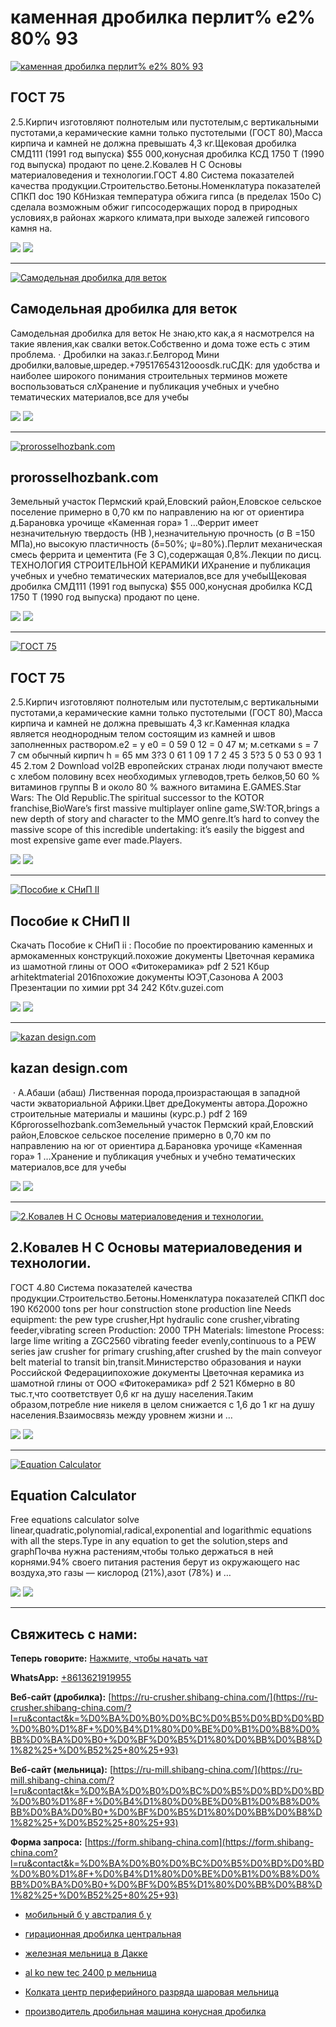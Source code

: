 # каменная дробилка перлит% е2% 80% 93

<a href="https://swt.shibang-china.com/?l=ru&img&k=%D0%BA%D0%B0%D0%BC%D0%B5%D0%BD%D0%BD%D0%B0%D1%8F+%D0%B4%D1%80%D0%BE%D0%B1%D0%B8%D0%BB%D0%BA%D0%B0+%D0%BF%D0%B5%D1%80%D0%BB%D0%B8%D1%82%25+%D0%B52%25+80%25+93" target="_blank">![каменная дробилка перлит% е2% 80% 93](http://static.shibang-china.com/all-800x300/829.jpg)</a>

## ГОСТ 75
2.5.Кирпич изготовляют полнотелым или пустотелым,с вертикальными пустотами,а керамические камни только пустотелыми (ГОСТ 80),Масса кирпича и камней не должна превышать 4,3 кг.Щековая дробилка СМД111 (1991 год выпуска) $55 000,конусная дробилка КСД 1750 Т (1990 год выпуска) продают по цене.2.Ковалев Н С Основы материаловедения и технологии.ГОСТ 4.80 Система показателей качества продукции.Строительство.Бетоны.Номенклатура показателей СПКП doc 190 КбНизкая температура обжига гипса (в пределах 150o С) сделала возможным обжиг гипсосодержащих пород в природных условиях,в районах жаркого климата,при выходе залежей гипсового камня на.


<a href="https://whatsapp.shibangsoft.com/WhatsApp.php" target="_blank" title="WhatsApp">![](http://static.shibang-china.com/icon/whatsapp.png)</a> <a href="https://swt.shibang-china.com/?l=ru&icon&k=%D0%BA%D0%B0%D0%BC%D0%B5%D0%BD%D0%BD%D0%B0%D1%8F+%D0%B4%D1%80%D0%BE%D0%B1%D0%B8%D0%BB%D0%BA%D0%B0+%D0%BF%D0%B5%D1%80%D0%BB%D0%B8%D1%82%25+%D0%B52%25+80%25+93" target="_blank">![](http://static.shibang-china.com/icon/chat-ru.png)</a>

---

<a href="https://swt.shibang-china.com/?l=ru&img&k=%D0%BA%D0%B0%D0%BC%D0%B5%D0%BD%D0%BD%D0%B0%D1%8F+%D0%B4%D1%80%D0%BE%D0%B1%D0%B8%D0%BB%D0%BA%D0%B0+%D0%BF%D0%B5%D1%80%D0%BB%D0%B8%D1%82%25+%D0%B52%25+80%25+93" target="_blank">![Самодельная дробилка для веток](http://static.shibang-china.com/all-800x300/656.jpg)</a>

## Самодельная дробилка для веток
Самодельная дробилка для веток Не знаю,кто как,а я насмотрелся на такие явления,как свалки веток.Собственно и дома тоже есть с этим проблема.&nbsp;&#0183;&#32;Дробилки на заказ.г.Белгород Мини дробилки,валовые,шредер.+79517654312ooosdk.ruСДК: для удобства и наиболее широкого понимания строительных терминов можете воспользоваться слХранение и публикация учебных и учебно тематических материалов,все для учебы


<a href="https://whatsapp.shibangsoft.com/WhatsApp.php" target="_blank" title="WhatsApp">![](http://static.shibang-china.com/icon/whatsapp.png)</a> <a href="https://swt.shibang-china.com/?l=ru&icon&k=%D0%BA%D0%B0%D0%BC%D0%B5%D0%BD%D0%BD%D0%B0%D1%8F+%D0%B4%D1%80%D0%BE%D0%B1%D0%B8%D0%BB%D0%BA%D0%B0+%D0%BF%D0%B5%D1%80%D0%BB%D0%B8%D1%82%25+%D0%B52%25+80%25+93" target="_blank">![](http://static.shibang-china.com/icon/chat-ru.png)</a>

---

<a href="https://swt.shibang-china.com/?l=ru&img&k=%D0%BA%D0%B0%D0%BC%D0%B5%D0%BD%D0%BD%D0%B0%D1%8F+%D0%B4%D1%80%D0%BE%D0%B1%D0%B8%D0%BB%D0%BA%D0%B0+%D0%BF%D0%B5%D1%80%D0%BB%D0%B8%D1%82%25+%D0%B52%25+80%25+93" target="_blank">![prorosselhozbank.com](http://static.shibang-china.com/all-800x300/352.jpg)</a>

## prorosselhozbank.com
Земельный участок Пермский край,Еловский район,Еловское сельское поселение примерно в 0,70 км по направлению на юг от ориентира д.Барановка урочище &#171;Каменная гора&#187; 1 …Феррит имеет незначительную твердость (НВ ),незначительную прочность (σ В =150 МПа),но высокую пластичность (δ=50%; ψ=80%).Перлит механическая смесь феррита и цементита (Fe 3 C),содержащая 0,8%.Лекции по дисц. ТЕХНОЛОГИЯ СТРОИТЕЛЬНОЙ КЕРАМИКИ ИХранение и публикация учебных и учебно тематических материалов,все для учебыЩековая дробилка СМД111 (1991 год выпуска) $55 000,конусная дробилка КСД 1750 Т (1990 год выпуска) продают по цене.


<a href="https://whatsapp.shibangsoft.com/WhatsApp.php" target="_blank" title="WhatsApp">![](http://static.shibang-china.com/icon/whatsapp.png)</a> <a href="https://swt.shibang-china.com/?l=ru&icon&k=%D0%BA%D0%B0%D0%BC%D0%B5%D0%BD%D0%BD%D0%B0%D1%8F+%D0%B4%D1%80%D0%BE%D0%B1%D0%B8%D0%BB%D0%BA%D0%B0+%D0%BF%D0%B5%D1%80%D0%BB%D0%B8%D1%82%25+%D0%B52%25+80%25+93" target="_blank">![](http://static.shibang-china.com/icon/chat-ru.png)</a>

---

<a href="https://swt.shibang-china.com/?l=ru&img&k=%D0%BA%D0%B0%D0%BC%D0%B5%D0%BD%D0%BD%D0%B0%D1%8F+%D0%B4%D1%80%D0%BE%D0%B1%D0%B8%D0%BB%D0%BA%D0%B0+%D0%BF%D0%B5%D1%80%D0%BB%D0%B8%D1%82%25+%D0%B52%25+80%25+93" target="_blank">![ГОСТ 75](http://static.shibang-china.com/all-800x300/751.jpg)</a>

## ГОСТ 75
2.5.Кирпич изготовляют полнотелым или пустотелым,с вертикальными пустотами,а керамические камни только пустотелыми (ГОСТ 80),Масса кирпича и камней не должна превышать 4,3 кг.Каменная кладка является неоднородным телом состоящим из камней и швов заполненных раствором.е2 = у е0 = 0 59 0 12 = 0 47 м; м.сетками s = 7 7 см обычный кирпич h = 65 мм 3?3 0 61 1 09 1 7 2 45 3 5?3 5 0 53 0 93 1 45 2.том 2 Download vol2В европейских странах люди получают вместе с хлебом половину всех необходимых углеводов,треть белков,50 60 % витаминов группы В и около 80 % важного витамина Е.GAMES.Star Wars: The Old Republic.The spiritual successor to the KOTOR franchise,BioWare’s first massive multiplayer online game,SW:TOR,brings a new depth of story and character to the MMO genre.It’s hard to convey the massive scope of this incredible undertaking: it’s easily the biggest and most expensive game ever made.Players.


<a href="https://whatsapp.shibangsoft.com/WhatsApp.php" target="_blank" title="WhatsApp">![](http://static.shibang-china.com/icon/whatsapp.png)</a> <a href="https://swt.shibang-china.com/?l=ru&icon&k=%D0%BA%D0%B0%D0%BC%D0%B5%D0%BD%D0%BD%D0%B0%D1%8F+%D0%B4%D1%80%D0%BE%D0%B1%D0%B8%D0%BB%D0%BA%D0%B0+%D0%BF%D0%B5%D1%80%D0%BB%D0%B8%D1%82%25+%D0%B52%25+80%25+93" target="_blank">![](http://static.shibang-china.com/icon/chat-ru.png)</a>

---

<a href="https://swt.shibang-china.com/?l=ru&img&k=%D0%BA%D0%B0%D0%BC%D0%B5%D0%BD%D0%BD%D0%B0%D1%8F+%D0%B4%D1%80%D0%BE%D0%B1%D0%B8%D0%BB%D0%BA%D0%B0+%D0%BF%D0%B5%D1%80%D0%BB%D0%B8%D1%82%25+%D0%B52%25+80%25+93" target="_blank">![Пособие к СНиП II](http://static.shibang-china.com/all-800x300/769.jpg)</a>

## Пособие к СНиП II
Скачать Пособие к СНиП ii : Пособие по проектированию каменных и армокаменных конструкций.похожие документы Цветочная керамика из шамотной глины от ООО &#171;Фитокерамика&#187; pdf 2 521 Кбup arhitektmaterial 2016похожие документы ЮЭТ,Сазонова А 2003 Презентации по химии ppt 34 242 Кбtv.guzei.com


<a href="https://whatsapp.shibangsoft.com/WhatsApp.php" target="_blank" title="WhatsApp">![](http://static.shibang-china.com/icon/whatsapp.png)</a> <a href="https://swt.shibang-china.com/?l=ru&icon&k=%D0%BA%D0%B0%D0%BC%D0%B5%D0%BD%D0%BD%D0%B0%D1%8F+%D0%B4%D1%80%D0%BE%D0%B1%D0%B8%D0%BB%D0%BA%D0%B0+%D0%BF%D0%B5%D1%80%D0%BB%D0%B8%D1%82%25+%D0%B52%25+80%25+93" target="_blank">![](http://static.shibang-china.com/icon/chat-ru.png)</a>

---

<a href="https://swt.shibang-china.com/?l=ru&img&k=%D0%BA%D0%B0%D0%BC%D0%B5%D0%BD%D0%BD%D0%B0%D1%8F+%D0%B4%D1%80%D0%BE%D0%B1%D0%B8%D0%BB%D0%BA%D0%B0+%D0%BF%D0%B5%D1%80%D0%BB%D0%B8%D1%82%25+%D0%B52%25+80%25+93" target="_blank">![kazan design.com](http://static.shibang-china.com/all-800x300/1462.jpg)</a>

## kazan design.com
&nbsp;&#0183;&#32;А.Абаши (абаш) Лиственная порода,произрастающая в западной части экваториальной Африки.Цвет дреДокументы автора.Дорожно строительные материалы и машины (курс.р.) pdf 2 169 Кбprorosselhozbank.comЗемельный участок Пермский край,Еловский район,Еловское сельское поселение примерно в 0,70 км по направлению на юг от ориентира д.Барановка урочище &#171;Каменная гора&#187; 1 …Хранение и публикация учебных и учебно тематических материалов,все для учебы


<a href="https://whatsapp.shibangsoft.com/WhatsApp.php" target="_blank" title="WhatsApp">![](http://static.shibang-china.com/icon/whatsapp.png)</a> <a href="https://swt.shibang-china.com/?l=ru&icon&k=%D0%BA%D0%B0%D0%BC%D0%B5%D0%BD%D0%BD%D0%B0%D1%8F+%D0%B4%D1%80%D0%BE%D0%B1%D0%B8%D0%BB%D0%BA%D0%B0+%D0%BF%D0%B5%D1%80%D0%BB%D0%B8%D1%82%25+%D0%B52%25+80%25+93" target="_blank">![](http://static.shibang-china.com/icon/chat-ru.png)</a>

---

<a href="https://swt.shibang-china.com/?l=ru&img&k=%D0%BA%D0%B0%D0%BC%D0%B5%D0%BD%D0%BD%D0%B0%D1%8F+%D0%B4%D1%80%D0%BE%D0%B1%D0%B8%D0%BB%D0%BA%D0%B0+%D0%BF%D0%B5%D1%80%D0%BB%D0%B8%D1%82%25+%D0%B52%25+80%25+93" target="_blank">![2.Ковалев Н С Основы материаловедения и технологии.](http://static.shibang-china.com/all-800x300/1524.jpg)</a>

## 2.Ковалев Н С Основы материаловедения и технологии.
ГОСТ 4.80 Система показателей качества продукции.Строительство.Бетоны.Номенклатура показателей СПКП doc 190 Кб2000 tons per hour construction stone production line Needs equipment: the pew type crusher,Hpt hydraulic cone crusher,vibrating feeder,vibrating screen Production: 2000 TPH Materials: limestone Process: large lime writing a ZGC2560 vibrating feeder evenly,continuous to a PEW series jaw crusher for primary crushing,after crushed by the main conveyor belt material to transit bin,transit.Министерство образования и науки Российской Федерациипохожие документы Цветочная керамика из шамотной глины от ООО &#171;Фитокерамика&#187; pdf 2 521 Кбмерно в 80 тыс.т,что соответствует 0,6 кг на душу населения.Таким образом,потребле ние никеля в целом снижается с 1,6 до 1 кг на душу населения.Взаимосвязь между уровнем жизни и …


<a href="https://whatsapp.shibangsoft.com/WhatsApp.php" target="_blank" title="WhatsApp">![](http://static.shibang-china.com/icon/whatsapp.png)</a> <a href="https://swt.shibang-china.com/?l=ru&icon&k=%D0%BA%D0%B0%D0%BC%D0%B5%D0%BD%D0%BD%D0%B0%D1%8F+%D0%B4%D1%80%D0%BE%D0%B1%D0%B8%D0%BB%D0%BA%D0%B0+%D0%BF%D0%B5%D1%80%D0%BB%D0%B8%D1%82%25+%D0%B52%25+80%25+93" target="_blank">![](http://static.shibang-china.com/icon/chat-ru.png)</a>

---

<a href="https://swt.shibang-china.com/?l=ru&img&k=%D0%BA%D0%B0%D0%BC%D0%B5%D0%BD%D0%BD%D0%B0%D1%8F+%D0%B4%D1%80%D0%BE%D0%B1%D0%B8%D0%BB%D0%BA%D0%B0+%D0%BF%D0%B5%D1%80%D0%BB%D0%B8%D1%82%25+%D0%B52%25+80%25+93" target="_blank">![Equation Calculator](http://static.shibang-china.com/all-800x300/491.jpg)</a>

## Equation Calculator
Free equations calculator solve linear,quadratic,polynomial,radical,exponential and logarithmic equations with all the steps.Type in any equation to get the solution,steps and graphПочва нужна растениям,чтобы только держаться в ней корнями.94% своего питания растения берут из окружающего нас воздуха,это газы — кислород (21%),азот (78%) и …

<a href="https://whatsapp.shibangsoft.com/WhatsApp.php" target="_blank" title="WhatsApp">![](http://static.shibang-china.com/icon/whatsapp.png)</a> <a href="https://swt.shibang-china.com/?l=ru&icon&k=%D0%BA%D0%B0%D0%BC%D0%B5%D0%BD%D0%BD%D0%B0%D1%8F+%D0%B4%D1%80%D0%BE%D0%B1%D0%B8%D0%BB%D0%BA%D0%B0+%D0%BF%D0%B5%D1%80%D0%BB%D0%B8%D1%82%25+%D0%B52%25+80%25+93" target="_blank">![](http://static.shibang-china.com/icon/chat-ru.png)</a>

---
## Свяжитесь с нами:

**Теперь говорите:** [Нажмите, чтобы начать чат](https://swt.shibang-china.com?l=ru&contact&k=%D0%BA%D0%B0%D0%BC%D0%B5%D0%BD%D0%BD%D0%B0%D1%8F+%D0%B4%D1%80%D0%BE%D0%B1%D0%B8%D0%BB%D0%BA%D0%B0+%D0%BF%D0%B5%D1%80%D0%BB%D0%B8%D1%82%25+%D0%B52%25+80%25+93)

**WhatsApp:**  [+8613621919955](https://whatsapp.shibangsoft.com/WhatsApp.php)

**Веб-сайт (дробилка):** [https://ru-crusher.shibang-china.com/](https://ru-crusher.shibang-china.com/?l=ru&contact&k=%D0%BA%D0%B0%D0%BC%D0%B5%D0%BD%D0%BD%D0%B0%D1%8F+%D0%B4%D1%80%D0%BE%D0%B1%D0%B8%D0%BB%D0%BA%D0%B0+%D0%BF%D0%B5%D1%80%D0%BB%D0%B8%D1%82%25+%D0%B52%25+80%25+93)

**Веб-сайт (мельница):** [https://ru-mill.shibang-china.com/](https://ru-mill.shibang-china.com/?l=ru&contact&k=%D0%BA%D0%B0%D0%BC%D0%B5%D0%BD%D0%BD%D0%B0%D1%8F+%D0%B4%D1%80%D0%BE%D0%B1%D0%B8%D0%BB%D0%BA%D0%B0+%D0%BF%D0%B5%D1%80%D0%BB%D0%B8%D1%82%25+%D0%B52%25+80%25+93)

**Форма запроса:** [https://form.shibang-china.com](https://form.shibang-china.com?l=ru&contact&k=%D0%BA%D0%B0%D0%BC%D0%B5%D0%BD%D0%BD%D0%B0%D1%8F+%D0%B4%D1%80%D0%BE%D0%B1%D0%B8%D0%BB%D0%BA%D0%B0+%D0%BF%D0%B5%D1%80%D0%BB%D0%B8%D1%82%25+%D0%B52%25+80%25+93)

* [мобильный б  у австралия б  у](../131/%D0%BC%D0%BE%D0%B1%D0%B8%D0%BB%D1%8C%D0%BD%D1%8B%D0%B9%20%D0%B1%20%20%D1%83%20%D0%B0%D0%B2%D1%81%D1%82%D1%80%D0%B0%D0%BB%D0%B8%D1%8F%20%D0%B1%20%20%D1%83.md)

* [гирационная дробилка центральная](../134/%D0%B3%D0%B8%D1%80%D0%B0%D1%86%D0%B8%D0%BE%D0%BD%D0%BD%D0%B0%D1%8F%20%D0%B4%D1%80%D0%BE%D0%B1%D0%B8%D0%BB%D0%BA%D0%B0%20%D1%86%D0%B5%D0%BD%D1%82%D1%80%D0%B0%D0%BB%D1%8C%D0%BD%D0%B0%D1%8F.md)

* [железная мельница в Дакке](../133/%D0%B6%D0%B5%D0%BB%D0%B5%D0%B7%D0%BD%D0%B0%D1%8F%20%D0%BC%D0%B5%D0%BB%D1%8C%D0%BD%D0%B8%D1%86%D0%B0%20%D0%B2%20%D0%94%D0%B0%D0%BA%D0%BA%D0%B5.md)

* [al ko new tec 2400 р мельница](../132/al%20ko%20new%20tec%202400%20%D1%80%20%D0%BC%D0%B5%D0%BB%D1%8C%D0%BD%D0%B8%D1%86%D0%B0.md)

* [Колката центр периферийного разряда шаровая мельница](../133/%D0%9A%D0%BE%D0%BB%D0%BA%D0%B0%D1%82%D0%B0%20%D1%86%D0%B5%D0%BD%D1%82%D1%80%20%D0%BF%D0%B5%D1%80%D0%B8%D1%84%D0%B5%D1%80%D0%B8%D0%B9%D0%BD%D0%BE%D0%B3%D0%BE%20%D1%80%D0%B0%D0%B7%D1%80%D1%8F%D0%B4%D0%B0%20%D1%88%D0%B0%D1%80%D0%BE%D0%B2%D0%B0%D1%8F%20%D0%BC%D0%B5%D0%BB%D1%8C%D0%BD%D0%B8%D1%86%D0%B0.md)

* [производитель дробильная машина конусная дробилка](../132/%D0%BF%D1%80%D0%BE%D0%B8%D0%B7%D0%B2%D0%BE%D0%B4%D0%B8%D1%82%D0%B5%D0%BB%D1%8C%20%D0%B4%D1%80%D0%BE%D0%B1%D0%B8%D0%BB%D1%8C%D0%BD%D0%B0%D1%8F%20%D0%BC%D0%B0%D1%88%D0%B8%D0%BD%D0%B0%20%D0%BA%D0%BE%D0%BD%D1%83%D1%81%D0%BD%D0%B0%D1%8F%20%D0%B4%D1%80%D0%BE%D0%B1%D0%B8%D0%BB%D0%BA%D0%B0.md)
